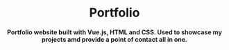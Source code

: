 <h1 align="center">
  <br>
  Portfolio
  <br>
</h1>

<h4 align="center">Portfolio website built with Vue.js, HTML and CSS. Used to showcase my projects amd provide a point of contact all in one.
</h4>
